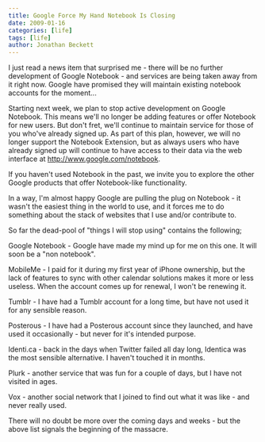 ```yaml
---
title: Google Force My Hand Notebook Is Closing
date: 2009-01-16
categories: [life]
tags: [life]
author: Jonathan Beckett
---
```


I just read a news item that surprised me - there will be no further development of Google Notebook - and services are being taken away from it right now. Google have promised they will maintain existing notebook accounts for the moment...

Starting next week, we plan to stop active development on Google Notebook. This means we'll no longer be adding features or offer Notebook for new users. But don't fret, we'll continue to maintain service for those of you who've already signed up. As part of this plan, however, we will no longer support the Notebook Extension, but as always users who have already signed up will continue to have access to their data via the web interface at http://www.google.com/notebook.

If you haven't used Notebook in the past, we invite you to explore the other Google products that offer Notebook-like functionality.

In a way, I'm almost happy Google are pulling the plug on Notebook - it wasn't the easiest thing in the world to use, and it forces me to do something about the stack of websites that I use and/or contribute to.

So far the dead-pool of "things I will stop using" contains the following;

Google Notebook - Google have made my mind up for me on this one. It will soon be a "non notebook".

MobileMe - I paid for it during my first year of iPhone ownership, but the lack of features to sync with other calendar solutions makes it more or less useless. When the account comes up for renewal, I won't be renewing it.

Tumblr - I have had a Tumblr account for a long time, but have not used it for any sensible reason.

Posterous - I have had a Posterous account since they launched, and have used it occasionally - but never for it's intended purpose.

Identi.ca - back in the days when Twitter failed all day long, Identica was the most sensible alternative. I haven't touched it in months.

Plurk - another service that was fun for a couple of days, but I have not visited in ages.

Vox - another social network that I joined to find out what it was like - and never really used.

There will no doubt be more over the coming days and weeks - but the above list signals the beginning of the massacre.